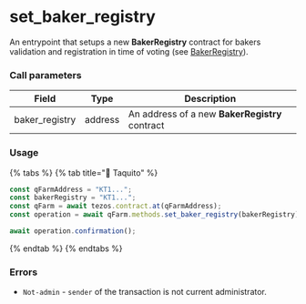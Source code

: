 # set\_baker\_registry

An entrypoint that setups a new **BakerRegistry** contract for bakers validation and registration in time of voting (see [BakerRegistry](../../../bakerregistry-contract/)).

### Call parameters

| Field           | Type    | Description                                    |
| --------------- | ------- | ---------------------------------------------- |
| baker\_registry | address | An address of a new **BakerRegistry** contract |

### Usage

{% tabs %}
{% tab title="🌮 Taquito" %}
```javascript
const qFarmAddress = "KT1...";
const bakerRegistry = "KT1...";
const qFarm = await tezos.contract.at(qFarmAddress);
const operation = await qFarm.methods.set_baker_registry(bakerRegistry).send();

await operation.confirmation();
```
{% endtab %}
{% endtabs %}

### Errors

* `Not-admin` - `sender` of the transaction is not current administrator.
